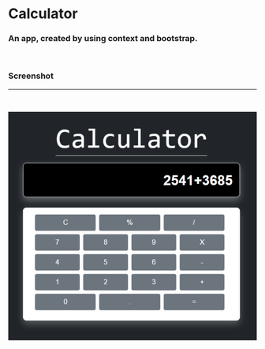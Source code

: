 <h1>Calculator</h1>

<h3>An app, created by using context and bootstrap.</h3>

</br>

<h3>Screenshot</h3>

<hr/>
<br/>


<p align="center">
  <img src="./src/image/calculator.png" />
</p>

